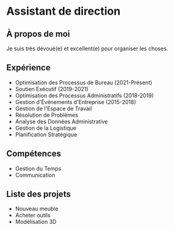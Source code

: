 # Assistant de direction

## À propos de moi
Je suis très dévoué(e) et excellent(e) pour organiser les choses.

## Expérience

- Optimisation des Processus de Bureau (2021-Présent)
- Soutien Exécutif (2019-2021)
- Optimisation des Processus Administratifs (2018-2019)
- Gestion d'Événements d'Entreprise (2015-2018)
- Gestion de l'Espace de Travail
- Résolution de Problèmes
- Analyse des Données Administrative
- Gestion de la Logistique
- Planification Stratégique

## Compétences

- Gestion du Temps
- Communication

## Liste des projets

- Nouveau meuble 
- Acheter outils
- Modélisation 3D
